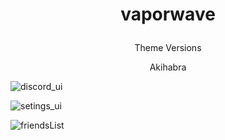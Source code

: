 # <p align = 'center'> vaporwave </p>

<!--- THEME VERSIONS --->
<!--- Version 1: AKIHABARA --->

<p align = 'center'> Theme Versions </p>
<p align = 'center'> Akihabra </p>

![discord_ui](https://github.com/qilin2/vaporwave/blob/main/preview/akihabara/akihabara_discord_ui.png)

![setings_ui](https://github.com/qilin2/vaporwave/blob/main/preview/akihabara/akihabara_friendlist_ui.png)

![friendsList](https://github.com/qilin2/vaporwave/blob/main/preview/akihabara/akihabara_settings_ui.png)
